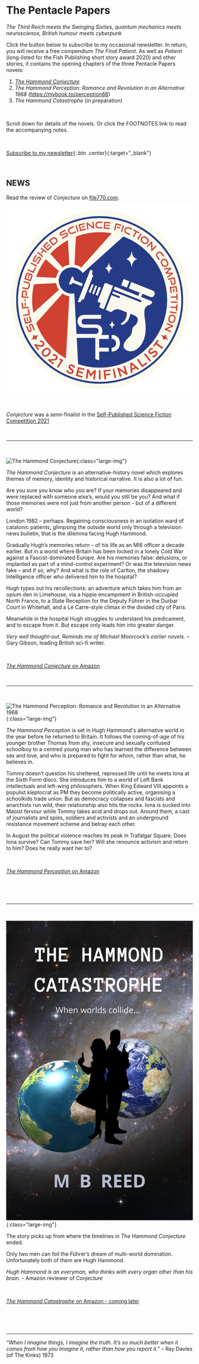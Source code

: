 ﻿---
layout: home
menu: home
---

# The Pentacle Papers

*The Third Reich meets the Swinging Sixties, quantum mechanics meets neuroscience, British humour meets cyberpunk*
<br/>

Click the button below to subscribe to my occasional newsletter. In return, you will receive a free compendium *The Final Patient*. As well as *Patient* (long-listed for the Fish Publishing short story award 2020) and other stories, it contains the opening chapters of the three Pentacle Papers novels:

1. [*The Hammond Conjecture*](https://mybook.to/conjecture) 
2. *The Hammond Perception: Romance and Revolution in an Alternative 1968* (https://mybook.to/perception68)
3. *The Hammond Catastrophe* (in preparation)

<br/>

Scroll down for details of the novels. Or click the FOOTNOTES link to read the accompanying notes.

<br/>

[Subscribe to my newsletter](https://storyoriginapp.com/giveaways/4ddcce98-c02b-11ea-bd8b-f770e51f6195){:.btn .center}{:target="_blank"}


<br/>


## NEWS

Read the review of *Conjecture* on [file770.com](http://file770.com/review-the-hammond-conjecture/). 

![SPSFC 2021](/assets/img/SPSFC_RaygunLogo_Semifinalist_Color.png)


<br/>

*Conjecture* was a semi-finalist in the [Self-Published Science Fiction Competition 2021](http://file770.com/team-file-770s-semifinalists-for-the-self-published-science-fiction-competition/comment-page-1/) 



<br/>


---

<br/>

![The Hammond Conjecture](/assets/img/cover-full-v4.png){:class="large-img"}

*The Hammond Conjecture* is an alternative-history novel which explores themes of memory, identity and historical narrative. It is also a lot of fun.

Are you sure you know who you are? If your memories disappeared and were replaced with someone else’s, would you still be you? And what if those memories were not just from another person - but of a different world?

London 1982 – perhaps. Regaining consciousness in an isolation ward of catatonic patients, glimpsing the outside world only through a television news bulletin, that is the dilemma facing Hugh Hammond.

Gradually Hugh’s memories return – of his life as an MI6 officer a decade earlier. But in a world where Britain has been locked in a lonely Cold War against a Fascist-dominated Europe. Are his memories false: delusions, or implanted as part of a mind-control experiment? Or was the television news fake – and if so, why? And what is the role of Carlton, the shadowy Intelligence officer who delivered him to the hospital?

Hugh types out his recollections: an adventure which takes him from an opium den in Limehouse, via a hippie encampment in British-occupied North France, to a State Reception for the Deputy Führer in the Durbar Court in Whitehall, and a Le Carre-style climax in the divided city of Paris.

Meanwhile in the hospital Hugh struggles to understand his predicament, and to escape from it. But escape only leads him into greater danger.

*Very well thought-out. Reminds me of Michael Moorcock’s earlier novels.* – Gary Gibson, leading British sci-fi writer. 

<br/>

[*The Hammond Conjecture* on Amazon](https://mybook.to/conjecture) 

​
<br/>

---

<br/>


![The Hammond Perception: Romance and Revolution in an Alternative 1968](/assets/img/PERCEPTION-uea-airship4.png){:class="large-img"}


*The Hammond Perception* is set in Hugh Hammond's alternative world in the year before he returned to Britain. It follows the coming-of-age of his younger brother Thomas from shy, insecure and sexually confused schoolboy to a centred young man who has learned the difference between sex and love, and who is prepared to fight for whom, rather than what, he believes in.

Tommy doesn’t question his sheltered, repressed life until he meets Iona at the Sixth Form disco. She introduces him to a world of Left Bank intellectuals and left-wing philosophers. When King Edward VIII appoints a populist kleptocrat as PM they become politically active, organising a schoolkids trade union. But as democracy collapses and fascists and anarchists run wild, their relationship also hits the rocks. Iona is sucked into Maoist fervour while Tommy takes acid and drops out. 
Around them, a cast of journalists and spies, soldiers and activists and an underground resistance movement scheme and betray each other.  

In August the political violence reaches its peak in Trafalgar Square. Does Iona survive? Can Tommy save her? Will she renounce activism and return to him? Does he really want her to? 


<br/>

[*The Hammond Perception* on Amazon](https://mybook.to/perception68) 

​
<br/>
<br/>
<br/>

---

<br/>


![The Hammond Catastrophe: When Worlds Collide](/assets/img/cat-cover.png){:class="large-img"}


The story picks up from where the timelines in *The Hammond Conjecture* ended.

Only two men can foil the Führer’s dream of multi-world domination. Unfortunately both of them are Hugh Hammond.

*Hugh Hammond is an everyman, who thinks with every organ other than his brain.* - Amazon reviewer of *Conjecture*

<br/>

[*The Hammond Catastrophe* on Amazon - coming later](https://mybook.to/catastrophe) 

​
<br/>
<br/>
<br/>

---
_“When I imagine things, I imagine the truth. It’s so much better when it comes from how you imagine it, rather than how you report it.”_ – Ray Davies (of The Kinks) 1973
